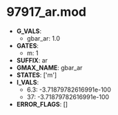 # 97917_ar.mod

- **G_VALS**:
  - gbar_ar: 1.0
- **GATES**:
  - m: 1
- **SUFFIX**: ar
- **GMAX_NAME**: gbar_ar
- **STATES**: ['m']
- **I_VALS**:
  - 6.3: -3.71879782616991e-100
  - 37: -3.71879782616991e-100
- **ERROR_FLAGS**: []
